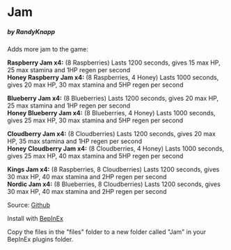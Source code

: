 # Jam
##### by RandyKnapp
Adds more jam to the game:

**Raspberry Jam x4:** (8 Raspberries) Lasts 1200 seconds, gives 15 max HP, 25 max stamina and 1HP regen per second  
**Honey Raspberry Jam **x4**:** (8 Raspberries, 4 Honey) Lasts 1000 seconds, gives 20 max HP, 30 max stamina and 5HP regen per second  
  
**Blueberry Jam **x4**:** (8 Blueberries) Lasts 1200 seconds, gives 20 max HP, 25 max stamina and 1HP regen per second  
**Honey Blueberry Jam **x4**:** (8 Blueberries, 4 Honey) Lasts 1000 seconds, gives 25 max HP, 30 max stamina and 5HP regen per second  
  
**Cloudberry Jam **x4**:** (8 Cloudberries) Lasts 1200 seconds, gives 20 max HP, 35 max stamina and 1HP regen per second  
**Honey Cloudberry Jam **x4**:** (8 Cloudberries, 4 Honey) Lasts 1000 seconds, gives 25 max HP, 40 max stamina and 5HP regen per second  
  
**Kings Jam **x4**:** (8 Raspberries, 8 Cloudberries) Lasts 1200 seconds, gives 30 max HP, 40 max stamina and 2HP regen per second  
**Nordic Jam **x4**:** (8 Blueberries, 8 Cloudberries) Lasts 1200 seconds, gives 30 max HP, 40 max stamina and 2HP regen per second

Source: [Github](https://github.com/RandyKnapp/ValheimMods)

Install with [BepInEx](https://valheim.thunderstore.io/package/denikson/BepInExPack_Valheim/)

Copy the files in the "files" folder to a new folder called "Jam" in your BepInEx plugins folder.